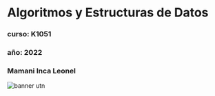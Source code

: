 # Algoritmos y Estructuras de Datos 
### curso: K1051
### año: 2022
### Mamani Inca Leonel

![banner utn](https://www.frba.utn.edu.ar/wp-content/uploads/2016/08/logo-utn.ba-horizontal-e1471367724904.jpg)
